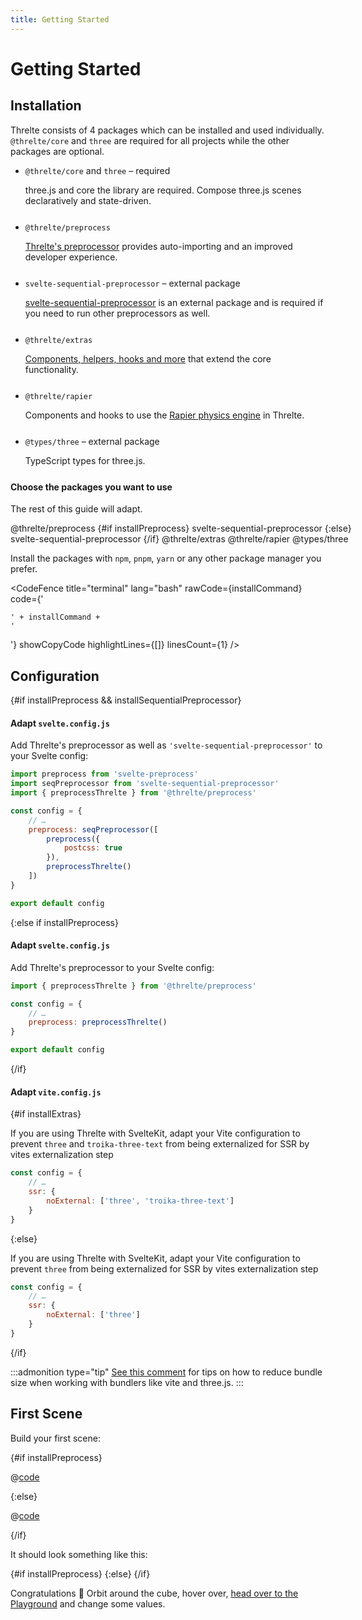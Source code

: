 ```yaml
---
title: Getting Started
---
```


<script>
	import { preprocessThrelte } from '@threlte/preprocess'
	import { slide } from 'svelte/transition'
	import { onMount } from 'svelte'

	const preprocess = '@threlte/preprocess'
	let installPreprocess = true

	const sequentialPreprocessor = 'svelte-sequential-preprocessor'
	let installSequentialPreprocessor = true

	const extras = '@threlte/extras'
	let installExtras = true

	const rapier = '@threlte/rapier'
	let installRapier = true

	const typescript = '@types/three'
	let installTypescript = true

	$: installCommand = [
		'npm i -D three @threlte/core',
		installPreprocess && preprocess,
		installPreprocess && installSequentialPreprocessor && sequentialPreprocessor,
		installExtras && extras,
		installRapier && rapier,
		installTypescript && typescript
	]
		.filter(Boolean)
		.join(' \\\n  ')

	onMount(() => {
		document.getElementsByTagName('main')[0].style.overflowX = 'clip'
	})
</script>

# Getting Started

## Installation

Threlte consists of 4 packages which can be installed and used individually. `@threlte/core` and `three` are required for all projects while the other packages are optional.

<ul>

<li style="margin-bottom: 25px !important;">
<code>@threlte/core</code> and <code>three</code> – required<br />
<p class="text-sm mt-0.5">three.js and core the library are required. Compose three.js scenes declaratively and state-driven.</p>
</li>

<li style="margin-bottom: 25px !important;">
<code>@threlte/preprocess</code><br />
<p class="text-sm mt-0.5"><a href="/preprocess/preprocessThrelte">Threlte's preprocessor</a> provides auto-importing and an improved developer experience.</p>
</li>

<li style="margin-bottom: 25px !important;">
<code>svelte-sequential-preprocessor</code> – external package<br />
<p class="text-sm mt-0.5"><a href="https://www.npmjs.com/package/svelte-sequential-preprocessor" target="_blank">svelte-sequential-preprocessor</a> is an external package and is required if you need to run other preprocessors as well.</p>
</li>

<li style="margin-bottom: 25px !important;">
<code>@threlte/extras</code><br />
<p class="text-sm mt-0.5"><a href="/extras/use-gltf">Components, helpers, hooks and more</a> that extend the core functionality.</p>
</li>

<li style="margin-bottom: 25px !important;">
<code>@threlte/rapier</code><br />
<p class="text-sm mt-0.5">Components and hooks to use the <a href="https://rapier.rs/" target="_blank">Rapier physics engine</a> in Threlte.</p>
</li>

<li style="margin-bottom: 25px !important;">
<code>@types/three</code> – external package<br />
<p class="text-sm mt-0.5">TypeScript types for three.js.</p>
</li>

</ul>


#### Choose the packages you want to use

The rest of this guide will adapt.

<div class="top-0 992:sticky flex flex-row install-script z-50 gap-2 w-full py-2 bg-white" style="	flex-wrap: wrap; margin-left: -25px; padding-left: 25px; padding-right: 25px; width: calc(100% + 50px);">

<InstallButton bind:bool={installPreprocess}>
@threlte/preprocess
</InstallButton>
{#if installPreprocess}
<InstallButton bind:bool={installSequentialPreprocessor}>
svelte-sequential-preprocessor
</InstallButton>
{:else}
<InstallButton bool={false} disabled>
svelte-sequential-preprocessor
</InstallButton>
{/if}
<InstallButton bind:bool={installExtras}>
@threlte/extras
</InstallButton>
<InstallButton bind:bool={installRapier}>
@threlte/rapier
</InstallButton>
<InstallButton bind:bool={installTypescript}>
@types/three
</InstallButton>
</div>

Install the packages with `npm`, `pnpm`, `yarn` or any other package manager you prefer.

<CodeFence title="terminal" lang="bash" rawCode={installCommand} code={'<pre><code><span class="line">' + installCommand + '</span></code></pre>'} showCopyCode highlightLines={[]} linesCount={1} />

## Configuration

{#if installPreprocess && installSequentialPreprocessor}

#### Adapt `svelte.config.js`

Add Threlte's preprocessor as well as `'svelte-sequential-preprocessor'` to your Svelte config:

```js lang=js|title=svelte.config.js|copyHighlight{2,3,7-12}
import preprocess from 'svelte-preprocess'
import seqPreprocessor from 'svelte-sequential-preprocessor'
import { preprocessThrelte } from '@threlte/preprocess'

const config = {
	// …
	preprocess: seqPreprocessor([
		preprocess({
			postcss: true
		}),
		preprocessThrelte()
	])
}

export default config
```

{:else if  installPreprocess}

#### Adapt `svelte.config.js`

Add Threlte's preprocessor to your Svelte config:

```js lang=js|title=svelte.config.js|copyHighlight{1,5}
import { preprocessThrelte } from '@threlte/preprocess'

const config = {
	// …
	preprocess: preprocessThrelte()
}

export default config
```

{/if}

#### Adapt `vite.config.js`

{#if installExtras}

If you are using Threlte with SvelteKit, adapt your Vite configuration to prevent `three` and `troika-three-text` from being externalized for SSR by vites externalization step

```js copyHighlight{3-5}|title=vite.config.js
const config = {
	// …
	ssr: {
		noExternal: ['three', 'troika-three-text']
	}
}
```

{:else}

If you are using Threlte with SvelteKit, adapt your Vite configuration to prevent `three` from being externalized for SSR by vites externalization step

```js copyHighlight{3-5}|title=vite.config.js
const config = {
	// …
	ssr: {
		noExternal: ['three']
	}
}
```

{/if}

:::admonition type="tip"
[See this comment](https://github.com/threlte/threlte/issues/8#issuecomment-1024085864) for tips on how to reduce bundle size when working with bundlers like vite and three.js.
:::

## First Scene

Build your first scene:

{#if installPreprocess}

@[code](../examples/getting-started/preprocessed/Scene.svelte)

{:else}

@[code](../examples/getting-started/Scene.svelte)

{/if}

It should look something like this:

<script lang="ts">
import GettingStartedPreprocessed from '$examples/getting-started/preprocessed/Scene.svelte'
import GettingStarted from '$examples/getting-started/Scene.svelte'
</script>

<ExampleWrapper playgroundHref="/getting-started/playground">

{#if installPreprocess}
<GettingStartedPreprocessed />
{:else}
<GettingStarted />
{/if}

</ExampleWrapper>

Congratulations :tada:
Orbit around the cube, hover over, [head over to the Playground](/playground/getting-started/playground) and change some values.
